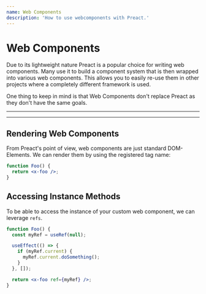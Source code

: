 ```yaml
---
name: Web Components
description: 'How to use webcomponents with Preact.'
---
```


# Web Components

Due to its lightweight nature Preact is a popular choice for writing web components. Many use it to build a component system that is then wrapped into various web components. This allows you to easily re-use them in other projects where a completely different framework is used.

One thing to keep in mind is that Web Components don't replace Preact as they don't have the same goals.

---

<toc></toc>

---

## Rendering Web Components

From Preact's point of view, web components are just standard DOM-Elements. We can render them by using the registered tag name:

```jsx
function Foo() {
  return <x-foo />;
}
```

## Accessing Instance Methods

To be able to access the instance of your custom web component, we can leverage `refs`.

```jsx
function Foo() {
  const myRef = useRef(null);

  useEffect(() => {
    if (myRef.current) {
      myRef.current.doSomething();
    }
  }, []);

  return <x-foo ref={myRef} />;
}
```
